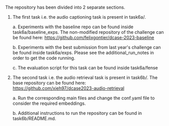 The repository has been divided into 2 separate sections.

1. The first task i.e. the audio captioning task is present in task6a/.

    a. Experiments with the baseline repo can be found inside task6a/baseline_exps. The non-modified repository of the challenge can be found here: https://github.com/felixgontier/dcase-2023-baseline 
    
    b. Experiments with the best submission from last year's challenge can be found inside task6a/exps. Please see the additional_run_notes in order to get the code running. 

    c. The evaluation script for this task can be found inside task6a/fense

2. The second task i.e. the audio retrieval task is present in task6b/. The base repository can be found here: https://github.com/xieh97/dcase2023-audio-retrieval

    a. Run the corresponding main files and change the conf.yaml file to consider the required embeddings.
    
    b. Additional instructions to run the repository can be found in task6b/README.md.
